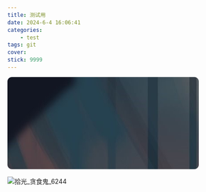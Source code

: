 ```yaml
---
title: 测试用
date: 2024-6-4 16:06:41
categories: 
    - test
tags: git
cover: 
stick: 9999
---
```


![image-20240604160825329](assets/image-20240604160825329.png)



![拾光_贪食鬼_6244](拾光_贪食鬼_6244.jpg)
